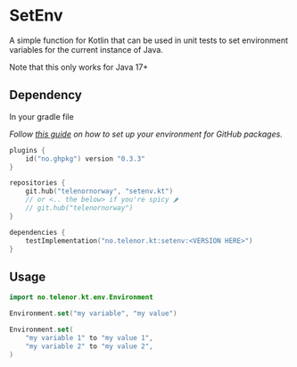 # SetEnv

A simple function for Kotlin that can be used in unit tests to set environment variables for the current instance of
Java.

Note that this only works for Java 17+

## Dependency

In your gradle file

_Follow [this guide](https://github.com/testersen/no.ghpkg) on how to set up your environment for GitHub packages._

```kt
plugins {
	id("no.ghpkg") version "0.3.3"
}

repositories {
	git.hub("telenornorway", "setenv.kt")
	// or <.. the below> if you're spicy 🌶️
	// git.hub("telenornorway")
}

dependencies {
	testImplementation("no.telenor.kt:setenv:<VERSION HERE>")
}
```

## Usage

```kt
import no.telenor.kt.env.Environment

Environment.set("my variable", "my value")

Environment.set(
	"my variable 1" to "my value 1",
	"my variable 2" to "my value 2",
)
```

